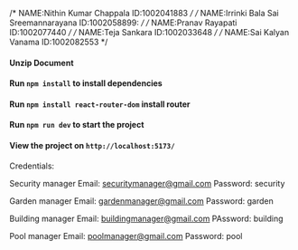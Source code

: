 /* NAME:Nithin Kumar Chappala            ID:1002041883 */
/* NAME:Irrinki Bala Sai Sreemannarayana ID:1002058899: */
/* NAME:Pranav Rayapati                  ID:1002077440 */
/* NAME:Teja Sankara                     ID:1002033648 */
/* NAME:Sai Kalyan Vanama                ID:1002082553 */





#### Unzip Document
#### Run `npm install` to install dependencies
#### Run `npm install react-router-dom` install router
#### Run `npm run dev` to start the project
#### View the project on `http://localhost:5173/`

Credentials:

Security manager
Email: securitymanager@gmail.com
Password: security

Garden manager
Email: gardenmanager@gmail.com
Password: garden

Building manager
Email: buildingmanager@gmail.com
PAssword: building

Pool manager
Email: poolmanager@gmail.com
Password: pool